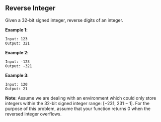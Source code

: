 ## Reverse Integer

Given a 32-bit signed integer, reverse digits of an integer.

**Example 1**:
```
Input: 123
Output: 321
```

**Example 2**:
```
Input: -123
Output: -321
```

**Example 3**:
```
Input: 120
Output: 21
```

**Note**:
Assume we are dealing with an environment which could only store integers within the 32-bit signed integer range: [−231,  231 − 1]. For the purpose of this problem, assume that your function returns 0 when the reversed integer overflows.

